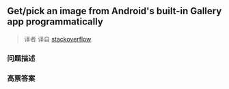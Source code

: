 ## Get/pick an image from Android's built-in Gallery app programmatically

> 译者 译自 [stackoverflow](http://stackoverflow.com/questions/2169649/get-pick-an-image-from-androids-built-in-gallery-app-programmatically) 

### 问题描述 

### 高票答案 

